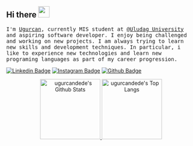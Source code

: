 ## Hi there <a href="https://www.linkedin.com/in/ugurcandede/" rel="nofollow"><img src="https://camo.githubusercontent.com/e8e7b06ecf583bc040eb60e44eb5b8e0ecc5421320a92929ce21522dbc34c891/68747470733a2f2f6d656469612e67697068792e636f6d2f6d656469612f6876524a434c467a6361737252346961377a2f67697068792e676966" width="30px" style="max-width:100%;">
</a>

<p>
    <samp>
        I'm <a href="https://github.com/ugurcandede">Ugurcan</a>, currently MIS student at <a href="https://uludag.edu.tr/">@Uludag University</a> and aspiring software developer.
        I enjoy being challenged and working on new projects. I am always trying to learn new skills and development techniques. 
        In particular, i like to experience new technologies and learn new programing languages as part of my career progression.  
    </samp>
</p>

[![Linkedin Badge](https://img.shields.io/badge/ugurcandede-gray?style=for-the-badge&logo=linkedin)](https://www.linkedin.com/in/ugurcandede/)
[![Instagram Badge](https://img.shields.io/badge/ugurcandede-gray?style=for-the-badge&logo=instagram)](https://www.instagram.com/ugurcan.dede/)
[![Github Badge](https://img.shields.io/badge/ugurcandede-gray?style=for-the-badge&logo=github)](https://github.com/ugurcandede)

<p align="center" >
  <a href="https://github.com/ugurcandede"> 
    <img height="160px" alt="ugurcandede's Github Stats" src="https://github-readme-stats.vercel.app/api?username=ugurcandede&show_icons=true&hide_border=true&theme=radical"/>
    <img height="160px" alt="ugurcandede's Top Langs" src="https://github-readme-stats.vercel.app/api/top-langs/?username=ugurcandede&layout=compact&hide_border=true&theme=radical" />
  </a>
</p>
